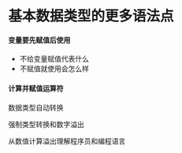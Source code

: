 # 基本数据类型的更多语法点

#### 变量要先赋值后使用

* 不给变量赋值代表什么
* 不赋值就使用会怎么样

#### 计算并赋值运算符



数据类型自动转换



强制类型转换和数字溢出



从数值计算溢出理解程序员和编程语言



